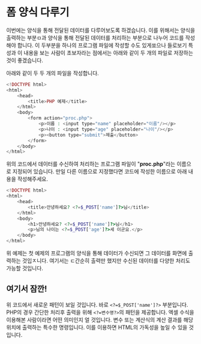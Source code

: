 # 폼 양식 다루기

이번에는 양식을 통해 전달된 데이터를 다루어보도록 하겠습니다. 이를 위해서는 양식을 출력하는 부분ㅁ과 양식을 통해 전달된 데이터를 처리하는 부분으로 나누어 코드를 작성해야 합니다.
이 두부분을 하나의 프로그램 파일에 작성할 수도 있게쑈으나 들로보기 특성과 이 내용을 보는 사람이 초보자라는 점에서는 아래와 같이 두 개의 파일로 저장하는 것이 좋겠습니다.

아래와 같이 두 두 개의 파일을 작성합니다.
```php
<!DOCTYPE html>
<html>
    <head>
        <title>PHP 예제</title>
    </html>
    <body>
        <form action="proc.php">
            <p>이름 : <input type="name" placeholder="이름"/></p>
            <p>나이 : <input type="age" placeholder="나이"/></p>
            <p><button type="submit">제출</button>
        </form>
    </body>
</html>
```

위의 코드에서 데이터를 수신하여 처리하는 프로그램 파일이 "**proc.php**"라는 이름으로 지정되어 있습니다. 만일 다른 이름으로 지정했다면 코드에 작성한 이름으로 아래 내용을 작성해주세요.
```php
<!DOCTYPE html>
<html>
    <head>
        <title>안녕하세요? <?=$_POST['name']?>님</title>
    </html>
    <body>
        <h1>안녕하세요? <?=$_POST['name']?>님</h1>
        <p>님의 나이는 <?=$_POST['age']?>세 이군요.</p>
    </body>
</html>
```
위 예제는 첫 예제의 프로그램의 양식을 통해 데이터가 수신되면 그 데이터를 화면에 출력하는 것입ㅈ니다. 여기서는 ㄷ간순히 출력만 했지만 수신된 데이터를 다양한 처리도 가능할 것입니다.

## 여기서 잠깐!
위 코드에서 새로운 패턴이 보일 것입니다. 바로 ```<?=$_POST['name']?>``` 부분입니다. PHP의 경우 간단한 처리후 출력을 위해 ```<?=변수명?>```의 패턴을 제공합니다.
엑셀 수식을 이용해본 사람이라면 어떤 의미인지 얼 것입니다. 변수 또는 계산식의 계산 결과를 해당 위치에 출력하는 특수한 명령입니다.
이를 이용하면 HTML의 가독성을 높일 수 있을 것입니다.